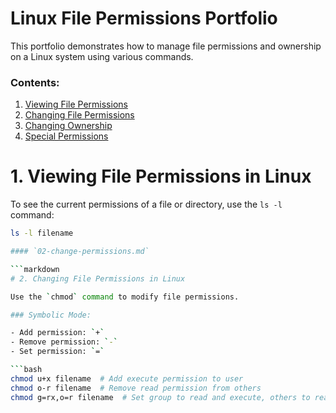 # Linux File Permissions Portfolio

This portfolio demonstrates how to manage file permissions and ownership on a Linux system using various commands.

### Contents:
1. [Viewing File Permissions](01-view-permissions.md)
2. [Changing File Permissions](02-change-permissions.md)
3. [Changing Ownership](03-change-ownership.md)
4. [Special Permissions](04-special-permissions.md)
# 1. Viewing File Permissions in Linux

To see the current permissions of a file or directory, use the `ls -l` command:

```bash
ls -l filename

#### `02-change-permissions.md`

```markdown
# 2. Changing File Permissions in Linux

Use the `chmod` command to modify file permissions.

### Symbolic Mode:

- Add permission: `+`
- Remove permission: `-`
- Set permission: `=`

```bash
chmod u+x filename  # Add execute permission to user
chmod o-r filename  # Remove read permission from others
chmod g=rx,o=r filename  # Set group to read and execute, others to read-only




